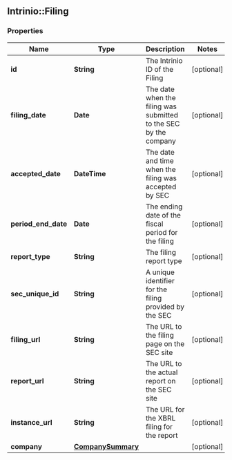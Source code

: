 ## Intrinio::Filing

### Properties
Name | Type | Description | Notes
------------ | ------------- | ------------- | -------------
**id** | **String** | The Intrinio ID of the Filing | [optional] 
**filing_date** | **Date** | The date when the filing was submitted to the SEC by the company | [optional] 
**accepted_date** | **DateTime** | The date and time when the filing was accepted by SEC | [optional] 
**period_end_date** | **Date** | The ending date of the fiscal period for the filing | [optional] 
**report_type** | **String** | The filing report type | [optional] 
**sec_unique_id** | **String** | A unique identifier for the filing provided by the SEC | [optional] 
**filing_url** | **String** | The URL to the filing page on the SEC site | [optional] 
**report_url** | **String** | The URL to the actual report on the SEC site | [optional] 
**instance_url** | **String** | The URL for the XBRL filing for the report | [optional] 
**company** | [**CompanySummary**](CompanySummary.md) |  | [optional] 


